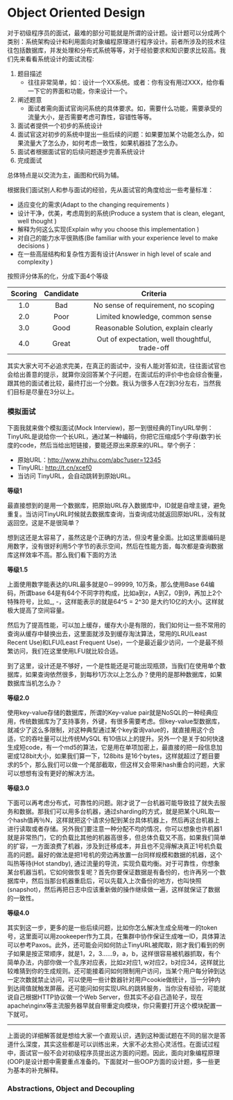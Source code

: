 # Object Oriented Design

对于初级程序员的面试，最难的部分可能就是所谓的设计题。设计题可以分成两个类别：系统架构设计和利用面向对象编程原理进行程序设计。前者所涉及的技术往往包括数据库，并发处理和分布式系统等等，对于经验要求和知识要求比较高。我们先来看看系统设计的面试流程:

1. 题目描述
    + 往往非常简单，如：设计一个XX系统。或者：你有没有用过XXX，给你看一下它的界面和功能，你来设计一个。
2. 阐述题意
    + 面试者需向面试官询问系统的具体要求。如，需要什么功能，需要承受的流量大小，是否需要考虑可靠性，容错性等等。
3. 面试者提供一个初步的系统设计
4. 面试官这对初步的系统中提出一些后续的问题：如果要加某个功能怎么办，如果流量大了怎么办，如何考虑一致性，如果机器挂了怎么办。
5. 面试者根据面试官的后续问题逐步完善系统设计
6. 完成面试

总体特点是以交流为主，画图和代码为辅。

根据我们面试别人和参与面试的经验，先从面试官的角度给出一些考量标准：

+ 适应变化的需求(Adapt to the changing requirements )
+ 设计干净，优美，考虑周到的系统(Produce a system that is clean, elegant, well thought )
+ 解释为何这么实现(Explain why you choose this implementation )
+ 对自己的能力水平很熟练(Be familiar with your experience level to make decisions )
+ 在一些高层结构和复杂性方面有设计(Answer in high level of scale and complexity )

按照评分体系的化，分成下面4个等级

| Scoring | Candidate | Criteria |
| :--: | :--: | :--: |
| 1.0 | Bad | No sense of requirement, no scoping |
| 2.0 | Poor | Limited knowledge, common sense |
| 3.0 | Good | Reasonable Solution, explain clearly |
| 4.0 | Great | Out of expectation, well thoughtful, trade-off |

其实大家大可不必追求完美，在真正的面试中，没有人能对答如流，往往面试官也会给出善意的提示，就算你没回答某个子问题，在面试后的评价中也会综合衡量，跟其他的面试者比较，最终打出一个分数。我认为很多人在2到3分左右，当然我们目标是尽量在3分以上。

### 模拟面试

下面我就来做个模拟面试(Mock Interview)，那一到很经典的TinyURL举例：
TinyURL是说给你一个长URL，通过某一种编码，你把它压缩成5个字母(数字)长度的code，然后当给出短链接，要能还原出来原来的URL。举个例子：

+ 原始URL：http://www.zhihu.com/abc?user=12345
+ TinyURL: http://t.cn/xcef0
+ 当访问 TinyURL，会自动跳转到原始URL。

**等级1**

最直接想到的是用一个数据库，把原始URL存入数据库中，ID就是自增主键，避免重复。当访问TinyURL时候就去数据库查询，当查询成功就返回原始URL，没有就返回空。这是不是很简单？

想到这还是太容易了，虽然这是个正确的方法，但没考量全面。比如这里面编码是用数字，没有很好利用5个字节的表示空间，然后在性能方面，每次都是查询数据库这样效率不高。那么我们看下面的方法

**等级1.5**

上面使用数字能表达的URL最多就是0－99999, 10万条，那么使用Base 64编码，所谓base 64是有64个不同字符构成，比如a到z，A到Z，0到9，再加上2个特殊符号，比如_, -，这样能表示的就是64^5 = 2^30 是大约10亿的大小。这样就极大提高了空间容量。

然后为了提高性能，可以加上缓存，缓存大小是有限的，我们如何让一些不常用的查询从缓存中替换出去，这里面就涉及到缓存淘汰算法，常用的LRU(Least Recent Use)和LFU(Least Frequent Use)，一个是最近最少访问，一个是最不频繁访问，我们在这里使用LFU就比较合适。

到了这里，设计还是不够好，一个是性能还是可能出现瓶颈，当我们在使用单个数据库，如果查询依然很多，到每秒1万次以上怎么办？使用的是那种数据库，如果数据库当机怎么办？

**等级2.0**

使用key-value存储的数据库，所谓的Key-value pair就是NoSQL的一种经典应用，传统数据库为了支持事务，外键，有很多需要考虑。但key-value型数据库，就减少了这么多限制，对这种典型通过某个key查询value的，就直接用这个合适，它的吞吐量可以比传统MySQL 有10倍以上的提升。另外一个是关于如何快速生成短code，有一个md5的算法，它是用在单项加密上，最直接的把一段信息加密成128bit大小，如果我们算一下，128bits 是16个bytes，这样就超过了题目要求的5个，那么我们可以做一个尾部截取，但这样又会带来hash重合的问题，大家可以想想有没有更好的解决方法。

**等级3.0**

下面可以再考虑分布式，可靠性的问题。刚才说了一台机器可能导致挂了就失去服务和数据。那我们可以用多台机器，通过sharding的方式，就是把某个URL取一个hash值再％N，这样就把这个请求分配到某台具体机器上，然后再这台机器上进行读取或者存储。另外我们要注意一种分配不均的情况，你可以想象也许机器1就是非常热门，它的负载比其他的机器高很多，但总体负载又不高，如果我们简单的扩容，一方面浪费了机器，涉及到迁移成本，并且也不见得解决真正1号机负载高的问题。最好的做法是把1号机的旁边再放置一台同样规模和数据的机器，这个叫热等待(Hot standby), 通过流量的导流，实现负载均衡。对于可靠性，你想象某台机器当机，它如何做恢复呢？首先你要保证数据是有备份的，也许再另一个数据库中，然后当那台机器重启后，可以先载入上次备份的地方，也叫快照(snapshot)，然后再把日志中应该重新做的操作继续做一遍，这样就保证了数据的一致性。

**等级4.0**

其实到这一步，更多的是一些后续问题，比如你怎么解决生成全局唯一的token号，这里面可以用zookeeper作为工具，在集群中协作保证生成唯一ID，具体算法可以参考Paxos。此外，还可能会问如何防止TinyURL被爬取，刚才我们看到的例子如果是按正常顺序，就是1，2，3……9，a，b，这样很容易被机器抓取，有个简单办法，内部你做一个乱序对应表，比如z对应1, w对应2，b对应34，这样就比较难猜到你的生成规则。还可能接着问如何限制用户访问，当某个用户每分钟到达一定次数就禁止访问，可以使用一些计数器针对用户cookie做统计，当一分钟内到达阈值就触发屏蔽。还可能问如何实现URL的跳转服务，当你没有经验，可能就说自己根据HTTP协议做一个Web Server，但其实不必自己造轮子，现在apache\nginx等主流服务器早就自带重定向模块，你只需要打开这个模块配置一下就可。

---

上面说的详细解答就是想给大家一个直观认识，遇到这种面试题在不同的层次是答道什么深度，其实这些都是可以训练出来，大家不必太担心灵活性。在面试过程中，面试官一般不会对初级程序员提出这方面的问题。因此，面向对象编程原理(OOP)是设计题中需要重点准备的。下面就对一些OOP方面的设计题，多一些更为基本的补充解释。

### Abstractions, Object and Decoupling

